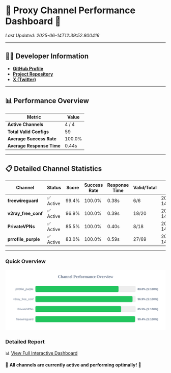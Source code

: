 # 🌟 Proxy Channel Performance Dashboard 🌟

_Last Updated: 2025-06-14T12:39:52.800416_

---

## 👩‍💻 Developer Information

- **[GitHub Profile](https://github.com/4n0nymou3)**  
- **[Project Repository](https://github.com/4n0nymou3/multi-proxy-config-fetcher)**  
- **[X (Twitter)](https://x.com/4n0nymou3)**  

---

## 📊 Performance Overview

| Metric                | Value       |
|-----------------------|-------------|
| **Active Channels**   | 4 / 4       |
| **Total Valid Configs** | 59          |
| **Average Success Rate** | 100.0%      |
| **Average Response Time** | 0.44s       |

---

## 📋 Detailed Channel Statistics

| Channel          | Status     | Score  | Success Rate | Response Time | Valid/Total | Last Success               |
|------------------|------------|--------|--------------|---------------|-------------|----------------------------|
| **freewireguard**  | ✅ Active  | 99.4%  | 100.0% | 0.38s         | 6/6       | 2025-06-14T12:39:52.798873 |
| **v2ray_free_conf**  | ✅ Active  | 96.9%  | 100.0% | 0.39s         | 18/20       | 2025-06-14T12:39:51.958062 |
| **PrivateVPNs**  | ✅ Active  | 85.5%  | 100.0% | 0.40s         | 8/18       | 2025-06-14T12:39:52.390423 |
| **prrofile_purple**  | ✅ Active  | 83.0%  | 100.0% | 0.59s         | 27/69       | 2025-06-14T12:39:51.504796 |

---

### Quick Overview
<div align="center">
  <a href="https://raw.githubusercontent.com/nullluser/NullRepo/refs/heads/main/assets/channel_stats_chart.svg">
    <img src="https://raw.githubusercontent.com/nullluser/NullRepo/refs/heads/main/assets/channel_stats_chart.svg" alt="Source Performance Statistics" width="800">
  </a>
</div>

### Detailed Report
📊 [View Full Interactive Dashboard](https://htmlpreview.github.io/?https://github.com/nullluser/NullRepo/blob/main/assets/performance_report.html)

🎉 **All channels are currently active and performing optimally!** 🎉
